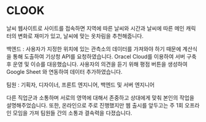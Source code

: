 # CLOOK

날씨 웹사이트로 사이트를 접속하면 지역에 따른 날씨와 시간과 날씨에 따른 메인 캐릭터의 변화로 재미가 있고, 날씨에 맞는 옷차림을 추천해줍니다.

백엔드 : 사용자가 지정한 위치에 있는 관측소의 데이터를 가져와야 하기 때문에 계산식을 통해 도출하여 기상청 API를 요청하였습니다. Oracel Cloud를 이용하여 서버 구축 후 운영 및 이슈를 대응했습니다. 사용자의 의견을 듣기 위해 평점 버튼을 생성하여 Google Sheet 와 연동하여 데이터 추가하였습니다.

팀원 : 기획자, 디자이너, 프론트 엔지니어, 백엔드 및 서버 엔지니어

다른 직업군과 소통하며 서로의 영역에 대해서 존중하고 상대에게 맞춰 본인의 작업을 설명해주었습니다. 또한, 온라인으로 주로 진행했지만 웹 출시를 앞두고는 주 1회 오프라인 모임을 가져 팀원들 간의 소통과 결속력을 다졌습니다.




